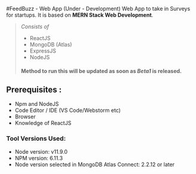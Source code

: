 #FeedBuzz - Web App (Under - Development)
Web App to take in Surveys for startups. It is based on **MERN Stack Web Development**.
> _Consists of_ 
>   * ReactJS
>   * MongoDB (Atlas)
>   * ExpressJS
>   * NodeJS
> #### **Method to run this will be updated as soon as _Beta1_ is released.**

## Prerequisites : 
* Npm and NodeJS
* Code Editor / IDE (VS Code/Webstorm etc)
* Browser
* Knowledge of ReactJS

### Tool Versions Used:
   * Node version: v11.9.0
   * NPM version: 6.11.3
   * Node version selected in MongoDB Atlas Connect: 2.2.12 or later


